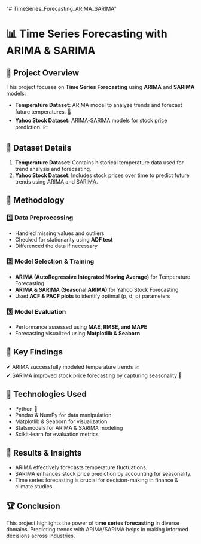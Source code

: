 "# TimeSeries_Forecasting_ARIMA_SARIMA" 
# 📊 Time Series Forecasting with ARIMA & SARIMA  

## 📌 Project Overview  
This project focuses on **Time Series Forecasting** using **ARIMA** and **SARIMA** models:  
- **Temperature Dataset:** ARIMA model to analyze trends and forecast future temperatures. 🌡️  
- **Yahoo Stock Dataset:** ARIMA-SARIMA models for stock price prediction. 💹  

## 📂 Dataset Details  
1. **Temperature Dataset**: Contains historical temperature data used for trend analysis and forecasting.  
2. **Yahoo Stock Dataset**: Includes stock prices over time to predict future trends using ARIMA and SARIMA.  

## 🔧 Methodology  
### 1️⃣ Data Preprocessing  
- Handled missing values and outliers  
- Checked for stationarity using **ADF test**  
- Differenced the data if necessary  

### 2️⃣ Model Selection & Training  
- **ARIMA (AutoRegressive Integrated Moving Average)** for Temperature Forecasting  
- **ARIMA & SARIMA (Seasonal ARIMA)** for Yahoo Stock Forecasting  
- Used **ACF & PACF plots** to identify optimal (p, d, q) parameters  

### 3️⃣ Model Evaluation  
- Performance assessed using **MAE, RMSE, and MAPE**  
- Forecasting visualized using **Matplotlib & Seaborn**  

## 📌 Key Findings  
✔ ARIMA successfully modeled temperature trends 📈  
✔ SARIMA improved stock price forecasting by capturing seasonality 🔄  

## 🚀 Technologies Used  
- Python 🐍  
- Pandas & NumPy for data manipulation  
- Matplotlib & Seaborn for visualization  
- Statsmodels for ARIMA & SARIMA modeling  
- Scikit-learn for evaluation metrics  

## 📜 Results & Insights  
- ARIMA effectively forecasts temperature fluctuations.  
- SARIMA enhances stock price prediction by accounting for seasonality.  
- Time series forecasting is crucial for decision-making in finance & climate studies.    

## 🏆 Conclusion  
This project highlights the power of **time series forecasting** in diverse domains. Predicting trends with ARIMA/SARIMA helps in making informed decisions across industries.  
